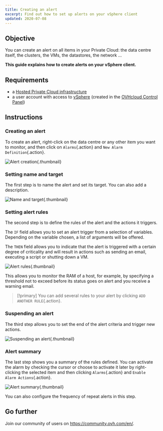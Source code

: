 ```yaml
---
title: Creating an alert
excerpt: Find out how to set up alerts on your vSphere client
updated: 2020-07-08
---
```


## Objective

You can create an alert on all items in your Private Cloud: the data centre itself, the clusters, the VMs, the datastores, the network ...

**This guide explains how to create alerts on your vSphere client.**

## Requirements

- a [Hosted Private Cloud infrastructure](https://www.ovhcloud.com/en-ie/enterprise/products/hosted-private-cloud/)
- a user account with access to [vSphere](vsphere_interface_connexion1.) (created in the [OVHcloud Control Panel](https://www.ovh.com/auth/?action=gotomanager&from=https://www.ovh.ie/&ovhSubsidiary=ie))

## Instructions

### Creating an alert

To create an alert, right-click on the data centre or any other item you want to monitor, and then click on `Alarms`{.action} and `New Alarm Definition`{.action}.

![Alert creation](images_alarms01.png){.thumbnail}

### Setting name and target

The first step is to name the alert and set its target. You can also add a description.

![Name and target](images_alarms02.png){.thumbnail}

### Setting alert rules

The second step is to define the rules of the alert and the actions it triggers.

The `IF` field allows you to set an alert trigger from a selection of variables. Depending on the variable chosen, a list of arguments will be offered.

The `THEN` field allows you to indicate that the alert is triggered with a certain degree of criticality and will result in actions such as sending an email, executing a script or shutting down a VM.

![Alert rules](images_alarms03.png){.thumbnail}

This allows you to monitor the RAM of a host, for example, by specifying a threshold not to exceed before its status goes on alert and you receive a warning email.

> [!primary]
> You can add several rules to your alert by clicking `ADD ANOTHER RULE`{.action}.
>

### Suspending an alert

The third step allows you to set the end of the alert criteria and trigger new actions.

![Suspending an alert](images_alarms04.png){.thumbnail}

### Alert summary

The last step shows you a summary of the rules defined. You can activate the alarm by checking the cursor or choose to activate it later by right-clicking the selected item and then clicking `Alarms`{.action} and `Enable Alarm Actions`{.action}.

![Alert summary](images_alarms05.png){.thumbnail}

You can also configure the frequency of repeat alerts in this step.

## Go further

Join our community of users on <https://community.ovh.com/en/>.
